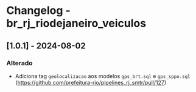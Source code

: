 # Changelog - br_rj_riodejaneiro_veiculos

## [1.0.1] - 2024-08-02

### Alterado
- Adiciona tag `geolocalizacao` aos modelos `gps_brt.sql` e `gps_sppo.sql` (https://github.com/prefeitura-rio/pipelines_rj_smtr/pull/127)